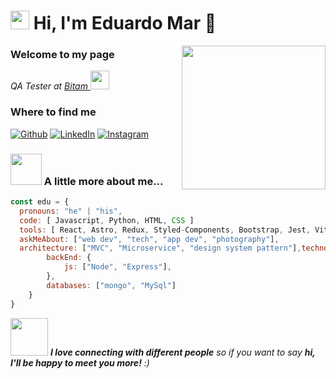 # <img src="https://emojis.slackmojis.com/emojis/images/1531849430/4246/blob-sunglasses.gif?1531849430" width="30"/> Hi, I'm Eduardo Mar 🌊
<img align='right' src="https://media.giphy.com/media/M9gbBd9nbDrOTu1Mqx/giphy.gif" width="230">
<h3>Welcome to my page</h3>

<p><i>QA Tester at <a href="https://www.bitam.com">Bitam </a><img src="https://media.giphy.com/media/WUlplcMpOCEmTGBtBW/giphy.gif" width="30"> 
</em></i></p>

<h3>Where to find me</h3>
<p><a href="https://github.com/EduMC14" target="_blank"><img alt="Github" src="https://img.shields.io/badge/GitHub-%2312100E.svg?&style=for-the-badge&logo=Github&logoColor=white" /></a>  <a href="https://www.linkedin.com/in/eduardo-mar-cruz-14091999emc/" target="_blank"><img alt="LinkedIn" src="https://img.shields.io/badge/linkedin-%230077B5.svg?&style=for-the-badge&logo=linkedin&logoColor=white" /></a> <a href="https://www.instagram.com/eduardo_mar.99/" target="_blank"><img alt="Instagram" src="https://img.shields.io/badge/instagram-E1306C.svg?&style=for-the-badge&logo=instagram&logoColor=white" /></a>
</p>

### <img src="https://media.giphy.com/media/VgCDAzcKvsR6OM0uWg/giphy.gif" width="50"> A little more about me...  


```javascript
const edu = {
  pronouns: "he" | "his",
  code: [ Javascript, Python, HTML, CSS ]
  tools: [ React, Astro, Redux, Styled-Components, Bootstrap, Jest, Vite],
  askMeAbout: ["web dev", "tech", "app dev", "photography"],
  architecture: ["MVC", "Microservice", "design system pattern"],technologies: {
        backEnd: {
            js: ["Node", "Express"],
        },
        databases: ["mongo", "MySql"]
    }
}
```


<img src="https://media.giphy.com/media/LnQjpWaON8nhr21vNW/giphy.gif" width="60"> <em><b>I love connecting with different people</b> so if you want to say <b>hi, I'll be happy to meet you more!</b> :)</em>
<!--
**EduMC14/EduMC14** is a ✨ _special_ ✨ repository because its `README.md` (this file) appears on your GitHub profile.

Here are some ideas to get you started:

- 🔭 I’m currently working on ...
- 🌱 I’m currently learning ...
- 👯 I’m looking to collaborate on ...
- 🤔 I’m looking for help with ...
- 💬 Ask me about ...
- 📫 How to reach me: ...
- 😄 Pronouns: ...
- ⚡ Fun fact: ...
-->
